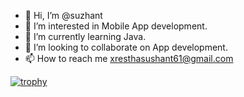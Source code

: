 - 👋 Hi, I’m @suzhant
- 👀 I’m interested in Mobile App development.
- 🌱 I’m currently learning Java.
- 💞️ I’m looking to collaborate on App development.
- 📫 How to reach me xresthasushant61@gmail.com

<!---
suzhant/suzhant is a ✨ special ✨ repository because its `README.md` (this file) appears on your GitHub profile.
You can click the Preview link to take a look at your changes.
--->

[![trophy](https://github-profile-trophy.vercel.app/?username=suzhant)](https://github.com/ryo-ma/github-profile-trophy)
